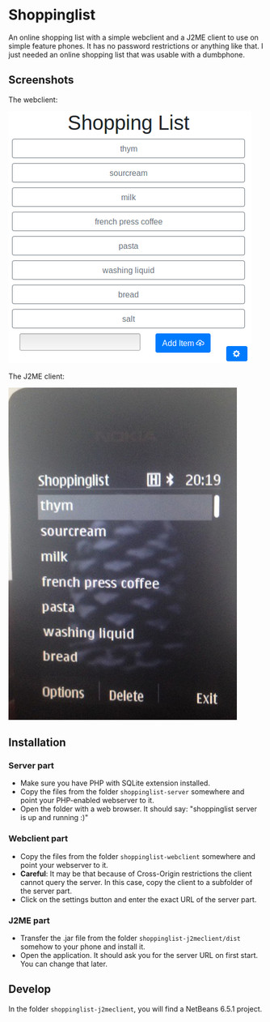 # Shoppinglist

An online shopping list with a simple webclient and a J2ME client to use on simple feature phones.
It has no password restrictions or anything like that. I just needed an online shopping list that was usable with a dumbphone.

## Screenshots
The webclient:

![Image of the webclient in Firefox](webclient.png)

The J2ME client:

![Image of the J2ME client in Symbian](j2meclient.jpg)


## Installation
### Server part

* Make sure you have PHP with SQLite extension installed.
* Copy the files from the folder `shoppinglist-server` somewhere and point your PHP-enabled webserver to it.
* Open the folder with a web browser. It should say: "shoppinglist server is up and running :)"

### Webclient part

* Copy the files from the folder `shoppinglist-webclient` somewhere and point your webserver to it.
* **Careful**: It may be that because of Cross-Origin restrictions the client cannot query the server. In this case, copy the client to a subfolder of the server part.
* Click on the settings button and enter the exact URL of the server part.

### J2ME part

* Transfer the .jar file from the folder `shoppinglist-j2meclient/dist` somehow to your phone and install it.
* Open the application. It should ask you for the server URL on first start. You can change that later.

## Develop

In the folder `shoppinglist-j2meclient`, you will find a NetBeans 6.5.1 project.
